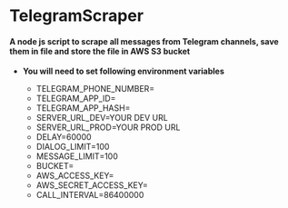 # TelegramScraper


#### A node js script to scrape all messages from Telegram channels, save them in file and store the file in AWS S3 bucket

* **You will need to set following environment variables**

    * TELEGRAM_PHONE_NUMBER= <Your Number>
	* TELEGRAM_APP_ID=<Telegram APP Id>
	* TELEGRAM_APP_HASH=<Telegram App hash>
	* SERVER_URL_DEV=YOUR DEV URL
	* SERVER_URL_PROD=YOUR PROD URL
	* DELAY=60000
	* DIALOG_LIMIT=100
	* MESSAGE_LIMIT=100
	* BUCKET=<Bucket Name>
	* AWS_ACCESS_KEY=<AWS Access Key>
	* AWS_SECRET_ACCESS_KEY=<AWS Secret Key>
	* CALL_INTERVAL=86400000
